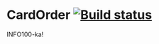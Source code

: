 # CardOrder [![Build status](https://ci.appveyor.com/api/projects/status/f093e37k9s0x94r7?svg=true)](https://ci.appveyor.com/project/MECCNR/cardorder)

INFO100-ka!
